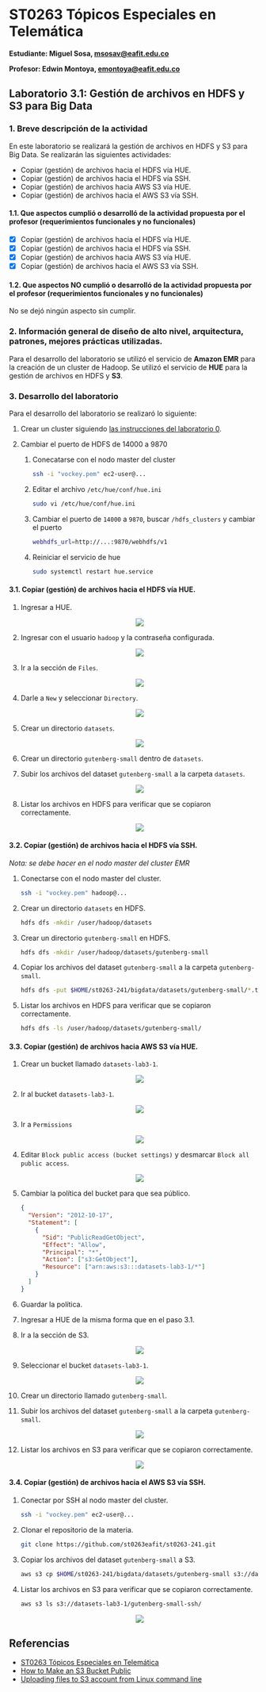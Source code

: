# ST0263 Tópicos Especiales en Telemática

**Estudiante: Miguel Sosa, msosav@eafit.edu.co**

**Profesor: Edwin Montoya, emontoya@eafit.edu.co**

## Laboratorio 3.1: Gestión de archivos en HDFS y S3 para Big Data

### 1. Breve descripción de la actividad

En este laboratorio se realizará la gestión de archivos en HDFS y S3 para Big Data. Se realizarán las siguientes actividades:

- Copiar (gestión) de archivos hacia el HDFS vía HUE.
- Copiar (gestión) de archivos hacia el HDFS vía SSH.
- Copiar (gestión) de archivos hacia AWS S3 vía HUE.
- Copiar (gestión) de archivos hacia el AWS S3 vía SSH.

#### 1.1. Que aspectos cumplió o desarrolló de la actividad propuesta por el profesor (requerimientos funcionales y no funcionales)

- [x] Copiar (gestión) de archivos hacia el HDFS vía HUE.
- [x] Copiar (gestión) de archivos hacia el HDFS vía SSH.
- [x] Copiar (gestión) de archivos hacia AWS S3 vía HUE.
- [x] Copiar (gestión) de archivos hacia el AWS S3 vía SSH.

#### 1.2. Que aspectos NO cumplió o desarrolló de la actividad propuesta por el profesor (requerimientos funcionales y no funcionales)

No se dejó ningún aspecto sin cumplir.

### 2. Información general de diseño de alto nivel, arquitectura, patrones, mejores prácticas utilizadas.

Para el desarrollo del laboratorio se utilizó el servicio de **Amazon EMR** para la creación de un cluster de Hadoop. Se utilizó el servicio de **HUE** para la gestión de archivos en HDFS y **S3**.

### 3. Desarrollo del laboratorio

Para el desarrollo del laboratorio se realizaró lo siguiente:

1. Crear un cluster siguiendo [las instrucciones del laboratorio 0](https://github.com/st0263eafit/st0263-241/tree/main/bigdata/00-lab-aws-emr).

2. Cambiar el puerto de HDFS de 14000 a 9870

   1. Conecatarse con el nodo master del cluster

      ```bash
      ssh -i "vockey.pem" ec2-user@...
      ```

   2. Editar el archivo `/etc/hue/conf/hue.ini`

      ```bash
      sudo vi /etc/hue/conf/hue.ini
      ```

   3. Cambiar el puerto de `14000` a `9870`, buscar `/hdfs_clusters` y cambiar el puerto

      ```bash
      webhdfs_url=http://...:9870/webhdfs/v1
      ```

   4. Reiniciar el servicio de hue

      ```bash
      sudo systemctl restart hue.service
      ```

#### 3.1. Copiar (gestión) de archivos hacia el HDFS vía HUE.

1.  Ingresar a HUE.

    <p align="center">
    <img src="https://github.com/msosav/msosav-st0263/assets/85181687/c047ebe8-56f5-47c1-8f33-181a5ba94601">
    </p>

2.  Ingresar con el usuario `hadoop` y la contraseña configurada.

    <p align="center">
    <img src="https://github.com/msosav/msosav-st0263/assets/85181687/4271e68c-81a1-4621-afea-82749e869249" />
    </p>

3.  Ir a la sección de `Files`.

    <p align="center">
    <img src="https://github.com/msosav/msosav-st0263/assets/85181687/1e50a81b-a9a7-4848-b84e-0de520b88cac" />
    </p>

4.  Darle a `New` y seleccionar `Directory`.

    <p align="center">
    <img src="https://github.com/msosav/msosav-st0263/assets/85181687/0e7e12b9-7790-45e2-a232-71cede7f237c" />
    </p>

5.  Crear un directorio `datasets`.

    <p align="center">
    <img src="https://github.com/msosav/msosav-st0263/assets/85181687/5455d9fd-602a-4de3-a992-7675fdd691ca" />
    </p>

6.  Crear un directorio `gutenberg-small` dentro de `datasets`.

7.  Subir los archivos del dataset `gutenberg-small` a la carpeta `datasets`.

    <p align="center">
    <img src="https://github.com/msosav/msosav-st0263/assets/85181687/8ddc553d-d5a1-4bf9-99be-64b04731aef0" />
    </p>

8.  Listar los archivos en HDFS para verificar que se copiaron correctamente.

    <p align="center">
    <img src="https://github.com/msosav/msosav-st0263/assets/85181687/a0fbc36b-ceae-4ce0-9f3f-35cc6c4ba45e" />
    </p>

#### 3.2. Copiar (gestión) de archivos hacia el HDFS vía SSH.

_Nota: se debe hacer en el nodo master del cluster EMR_

1. Conectarse con el nodo master del cluster.

   ```bash
   ssh -i "vockey.pem" hadoop@...
   ```

1. Crear un directorio `datasets` en HDFS.

   ```bash
   hdfs dfs -mkdir /user/hadoop/datasets
   ```

1. Crear un directorio `gutenberg-small` en HDFS.

   ```bash
   hdfs dfs -mkdir /user/hadoop/datasets/gutenberg-small
   ```

1. Copiar los archivos del dataset `gutenberg-small` a la carpeta `gutenberg-small`.

   ```bash
   hdfs dfs -put $HOME/st0263-241/bigdata/datasets/gutenberg-small/*.txt /user/hadoop/datasets/gutenberg-small/
   ```

1. Listar los archivos en HDFS para verificar que se copiaron correctamente.

   ```bash
   hdfs dfs -ls /user/hadoop/datasets/gutenberg-small/
   ```

#### 3.3. Copiar (gestión) de archivos hacia AWS S3 vía HUE.

1.  Crear un bucket llamado `datasets-lab3-1`.

    <p align="center">
    <img src="https://github.com/msosav/msosav-st0263/assets/85181687/bb6a7796-8e55-410b-a35e-1e2c71a5a36a" />
    </p>

1.  Ir al bucket `datasets-lab3-1`.

    <p align="center">
    <img src="https://github.com/msosav/msosav-st0263/assets/85181687/af5fbe68-19d2-47dc-8229-f33055270779" />
    </p>

1.  Ir a `Permissions`

    <p align="center">
    <img src="https://github.com/msosav/msosav-st0263/assets/85181687/233197ed-af1f-4f9f-9e68-38effed6efba" />
    </p>

1.  Editar `Block public access (bucket settings)` y desmarcar `Block all public access`.

    <p align="center">
    <img src="https://github.com/msosav/msosav-st0263/assets/85181687/86c1f229-6825-4b22-a2c2-e70ff4d8ebcd" />
    </p>

1.  Cambiar la política del bucket para que sea público.

    ```json
    {
      "Version": "2012-10-17",
      "Statement": [
        {
          "Sid": "PublicReadGetObject",
          "Effect": "Allow",
          "Principal": "*",
          "Action": ["s3:GetObject"],
          "Resource": ["arn:aws:s3:::datasets-lab3-1/*"]
        }
      ]
    }
    ```

1.  Guardar la política.

1.  Ingresar a HUE de la misma forma que en el paso 3.1.

1.  Ir a la sección de S3.

    <p align="center">
    <img src="https://github.com/msosav/msosav-st0263/assets/85181687/9bb98e5e-0b00-4ef1-b137-e9319e1aeed3" />
    </p>

1.  Seleccionar el bucket `datasets-lab3-1`.

    <p align="center">
    <img src="https://github.com/msosav/msosav-st0263/assets/85181687/c1b45f61-ebe4-47b6-8cb3-921d251e8f6e" />
    </p>

1.  Crear un directorio llamado `gutenberg-small`.

1.  Subir los archivos del dataset `gutenberg-small` a la carpeta `gutenberg-small`.

    <p align="center">
    <img src="https://github.com/msosav/msosav-st0263/assets/85181687/98788b09-721a-431b-be18-b5490e00372b" />
    </p>

1.  Listar los archivos en S3 para verificar que se copiaron correctamente.

    <p align="center">
    <img src="https://github.com/msosav/msosav-st0263/assets/85181687/c03de421-d920-45a2-8685-0442fd943a31" />
    </p>

#### 3.4. Copiar (gestión) de archivos hacia el AWS S3 vía SSH.

1.  Conectar por SSH al nodo master del cluster.

    ```bash
    ssh -i "vockey.pem" ec2-user@...
    ```

1.  Clonar el repositorio de la materia.

    ```bash
    git clone https://github.com/st0263eafit/st0263-241.git
    ```

1.  Copiar los archivos del dataset `gutenberg-small` a S3.

    ```bash
    aws s3 cp $HOME/st0263-241/bigdata/datasets/gutenberg-small s3://datasets-lab3-1/gutenberg-small-ssh --recursive
    ```

1.  Listar los archivos en S3 para verificar que se copiaron correctamente.

    ```bash
    aws s3 ls s3://datasets-lab3-1/gutenberg-small-ssh/
    ```

    <p align="center">
    <img src="https://github.com/msosav/msosav-st0263/assets/85181687/d95b03b1-924d-46ad-861b-41fd7d83e954" />
    </p>

## Referencias

- [ST0263 Tópicos Especiales en Telemática]()
- [How to Make an S3 Bucket Public](https://saturncloud.io/blog/how-to-make-an-s3-bucket-public/)
- [Uploading files to S3 account from Linux command line](https://superuser.com/questions/279986/uploading-files-to-s3-account-from-linux-command-line)
